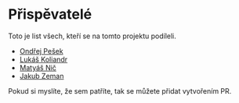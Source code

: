 # Přispěvatelé

Toto je list všech, kteří se na tomto projektu podíleli.

- [Ondřej Pešek](https://github.com/iTzBoboCz)
- [Lukáš Koliandr](https://github.com/Lukide0)
- [Matyáš Nič](https://github.com/MaN8fy)
- [Jakub Zeman](https://github.com/NormalKokoNut)

Pokud si myslíte, že sem patříte, tak se můžete přidat vytvořením PR.
